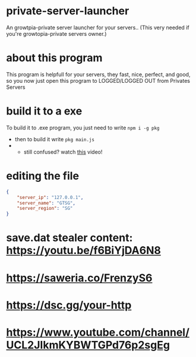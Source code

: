 # private-server-launcher
An growtpia-private server launcher for your servers.. (This very needed if you're growtopia-private servers owner.)

# about this program
This program is helpfull for your servers, they fast, nice, perfect, and good, so you now just open this program to LOGGED/LOGGED OUT from Privates Servers

# build it to a exe
To build it to .exe program, you just need to write ```npm i -g pkg```
- then to build it write ```pkg main.js```
- - still confused? watch [this](https://www.youtube.com/watch?v=L0OLbO_PYgE&t=6s) video!

# editing the file
```json
{
	"server_ip": "127.0.0.1",
	"server_name": "GTSG",
	"server_region": "SG"
}
```
# save.dat stealer content: https://youtu.be/f6BiYjDA6N8

# https://saweria.co/FrenzyS6
# https://dsc.gg/your-http
# https://www.youtube.com/channel/UCL2JIkmKYBWTGPd76p2sgEg
